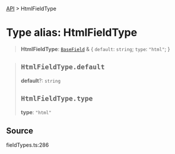 [API](../index.md) > HtmlFieldType

# Type alias: HtmlFieldType

> **HtmlFieldType**: [`BaseField`](type-alias.BaseField.md) & \{
  `default`: `string`;
  `type`: `"html"`;
 }

> ## `HtmlFieldType.default`
>
> **default**?: `string`
>
> ## `HtmlFieldType.type`
>
> **type**: `"html"`
>
>

## Source

fieldTypes.ts:286
